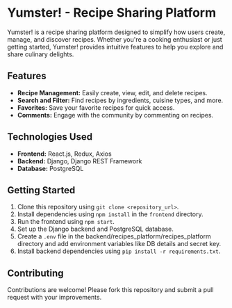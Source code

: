 # Yumster! - Recipe Sharing Platform

Yumster! is a recipe sharing platform designed to simplify how users create, manage, and discover recipes. Whether you're a cooking enthusiast or just getting started, Yumster! provides intuitive features to help you explore and share culinary delights.

## Features

- **Recipe Management:** Easily create, view, edit, and delete recipes.
- **Search and Filter:** Find recipes by ingredients, cuisine types, and more.
- **Favorites:** Save your favorite recipes for quick access.
- **Comments:** Engage with the community by commenting on recipes.

## Technologies Used

- **Frontend:** React.js, Redux, Axios
- **Backend:** Django, Django REST Framework
- **Database:** PostgreSQL

## Getting Started

1. Clone this repository using `git clone <repository_url>`.
2. Install dependencies using `npm install` in the `frontend` directory.
3. Run the frontend using `npm start`.
4. Set up the Django backend and PostgreSQL database.
5. Create a `.env` file in the backend/recipes_platform/recipes_platform directory and add environment variables like DB details and secret key.
6. Install backend dependencies using `pip install -r requirements.txt`. 

## Contributing

Contributions are welcome! Please fork this repository and submit a pull request with your improvements.
